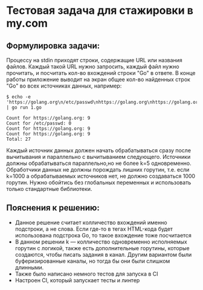 # Тестовая задача для стажировки в my.com

## Формулировка задачи:
Процессу на stdin приходят строки, содержащие URL или названия файлов. Каждый такой URL нужно запросить, каждый файл нужно прочитать, и посчитать кол-во вхождений строки "Go" в ответе. В конце работы приложение выводит на экран общее кол-во найденных строк "Go" во всех источниках данных, например:
```
$ echo -e 'https://golang.org\n/etc/passwd\nhttps://golang.org\nhttps://golang.org' | go run 1.go

Count for https://golang.org: 9
Count for /etc/passwd: 0
Count for https://golang.org: 9
Count for https://golang.org: 9
Total: 27
```
Каждый источник данных должен начать обрабатываться сразу после вычитывания и параллельно с вычитыванием следующего. Источники должны обрабатываться параллельно,но не более k=5 одновременно. Обработчики данных не должны порождать лишних горутин, т.е. если k=1000 а обрабатываемых источников нет, не должно создаваться 1000 горутин. Нужно обойтись без глобальных переменных и использовать только стандартные библиотеки.

## Пояснения к решению:
* Данное решение считает колличество вхождений именно подстроки, а не слова. 
Если где-то в тегах HTML-кода будет использована подстрока Go, то такое вхождение тоже посчитается
* В данном решении k — колличество одновременно исполняемых горутин с логикой, также есть
дополнительные горутины, которые создаются, чтобы писать задания в канал. Другим вариантом
были буферизированные каналы, но тогда бы они были слишком длинными.
* Также было написано немного тестов для запуска в CI
* Настроен CI, который запускает тесты и линтер
